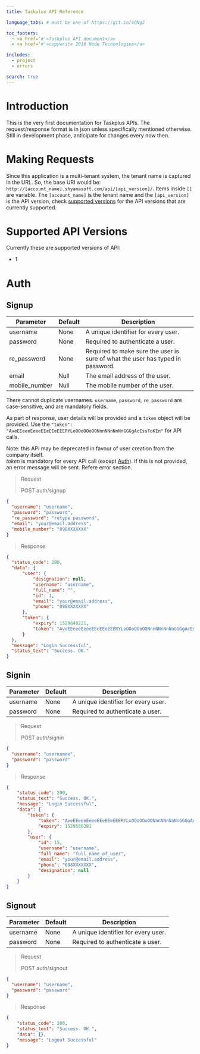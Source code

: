 ```yaml
---
title: Taskplus API Reference

language_tabs: # must be one of https://git.io/vQNgJ

toc_footers:
  - <a href='#'>Taskplus API document</a>
  - <a href='#'>copywrite 2018 Node Technologies</a>

includes:
  - project
  - errors

search: true
---
```


# Introduction

This is the very first documentation for Taskplus APIs. The request/response format is in json unless specifically mentioned otherwise. Still in development phase, anticipate for changes every now then.

# Making Requests

Since this application is a multi-tenant system, the tenant name is captured in the URL. So, the base URI would be: 
`http://[account_name].shyamasoft.com/api/[api_version]/`. Items inside `[]` are variable. The `[account_name]` is the tenant name and the `[api_version]` is the API version, check [supported versions](#supported-api-versions) for the API versions that are currently supported.

# Supported API Versions

Currently these are supported versions of API:

* 1

# Auth

## Signup

Parameter | Default | Description
--------- | ------- | -----------
username | None | A unique identifier for every user.
password | None | Required to authenticate a user.
re_password | None | Required to make sure the user is sure of what the user has typed in password.
email  | Null | The email address of the user.
mobile_number | Null | The mobile number of the user.

There cannot duplicate usernames. `username`, `password`, `re_password` are case-sensitive, and are mandatory fields.

As part of response, user details will be provided and a `token` object will be provided. Use the `"token": "AveEEeeeEeeeEEeEEeEEERYLoOOoOOoOONnnNNnNnNnGGGgAcEssToKEn"` for API calls.


<aside class="notice">
Note: this API may be deprecated in favour of user creation from the company itself.
</aside>


<aside class="warning">
<em>token</em> is mandatory for every API call (except <a href="#auth">Auth</a>). If this is not provided, an error message will be sent. Refere error section. 
</aside>

> Request
>
> POST auth/signup


```json
{
  "username": "username",
  "password": "password",
  "re_password": "retype password",
  "email": "your@email.address",
  "mobile_number": "098XXXXXXX"
}
```

> Response

```json
{
  "status_code": 200,
  "data": {
      "user": {
          "designation": null,
          "username": "username",
          "full_name": "",
          "id": 1,
          "email": "your@email.address",
          "phone": "098XXXXXXX"
      },
      "token": {
          "expiry": 1529840221,
          "token": "AveEEeeeEeeeEEeEEeEEERYLoOOoOOoOONnnNNnNnNnGGGgAcEssToKEn"
      }
  },
  "message": "Login Successful",
  "status_text": "Success. OK."
}
```

## Signin
Parameter | Default | Description
--------- | ------- | -----------
username | None | A unique identifier for every user.
password | None | Required to authenticate a user.


> Request
>
> POST auth/signin

```json
{
  "username": "usernamee",
  "password": "password"
}
```

> Response

```json
{
    "status_code": 200,
    "status_text": "Success. OK.",
    "message": "Login Successful",
    "data": {
        "token": {
            "token": "AveEEeeeEeeeEEeEEeEEERYLoOOoOOoOONnnNNnNnNnGGGgAcEssToKEn",
            "expiry": 1529506281
        },
        "user": {
            "id": 15,
            "username": "username",
            "full_name": "full_name_of_user",
            "email": "your@email.address",
            "phone": "098XXXXXXX",
            "designation": null
        }
    }
}
```

## Signout
Parameter | Default | Description
--------- | ------- | -----------
username | None | A unique identifier for every user.
password | None | Required to authenticate a user.

> Request
>
> POST auth/signout

```json
{
  "username": "username",
  "password": "password"
}
```

> Response

```json
{
    "status_code": 200,
    "status_text": "Success. OK.",
    "data": {},
    "message": "Logout Successful"
}
```